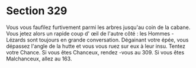 # Section 329

Vous vous faufilez furtivement parmi les arbres jusqu'au coin de la
cabane. Vous jetez alors un rapide coup d' œil de l'autre côté : les
Hommes -Lézards sont toujours en grande conversation. Dégainant
votre épée, vous dépassez l'angle de la hutte et vous vous ruez sur
eux à leur insu.  Tentez votre Chance.  Si vous êtes Chanceux,
rendez -vous au  309. Si vous êtes Malchanceux, allez au  163.